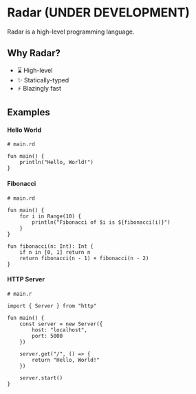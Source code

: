 # Radar (UNDER DEVELOPMENT)
Radar is a high-level programming language.


## Why Radar?
- ⌛ High-level
- ✨ Statically-typed
- ⚡ Blazingly fast

## Examples

#### Hello World
```radar
# main.rd

fun main() {
	println("Hello, World!")
}
```

#### Fibonacci
```radar
# main.rd

fun main() {
	for i in Range(10) {
    	println("Fibonacci of $i is ${fibonacci(i)}")
    }
}

fun fibonacci(n: Int): Int {
	if n in [0, 1] return n
    return fibonacci(n - 1) + fibonacci(n - 2)
}
```

#### HTTP Server
```radar
# main.r

import { Server } from "http"

fun main() {
    const server = new Server({
        host: "localhost",
        port: 5000
    })

    server.get("/", () => {
        return "Hello, World!"
    })

    server.start()
}
```